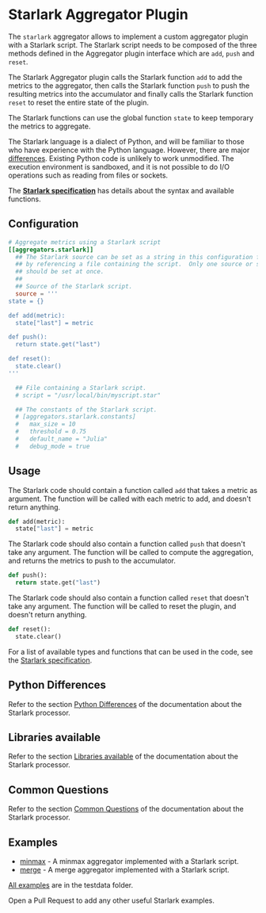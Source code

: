 # Starlark Aggregator Plugin

The `starlark` aggregator allows to implement a custom aggregator plugin with a
Starlark script. The Starlark script needs to be composed of the three methods
defined in the Aggregator plugin interface which are `add`, `push` and `reset`.

The Starlark Aggregator plugin calls the Starlark function `add` to add the
metrics to the aggregator, then calls the Starlark function `push` to push the
resulting metrics into the accumulator and finally calls the Starlark function
`reset` to reset the entire state of the plugin.

The Starlark functions can use the global function `state` to keep temporary the
metrics to aggregate.

The Starlark language is a dialect of Python, and will be familiar to those who
have experience with the Python language. However, there are major
[differences](#python-differences).  Existing
Python code is unlikely to work unmodified.  The execution environment is
sandboxed, and it is not possible to do I/O operations such as reading from
files or sockets.

The **[Starlark specification][]** has details about the syntax and available
functions.

## Configuration

```toml @sample.conf
# Aggregate metrics using a Starlark script
[[aggregators.starlark]]
  ## The Starlark source can be set as a string in this configuration file, or
  ## by referencing a file containing the script.  Only one source or script
  ## should be set at once.
  ##
  ## Source of the Starlark script.
  source = '''
state = {}

def add(metric):
  state["last"] = metric

def push():
  return state.get("last")

def reset():
  state.clear()
'''

  ## File containing a Starlark script.
  # script = "/usr/local/bin/myscript.star"

  ## The constants of the Starlark script.
  # [aggregators.starlark.constants]
  #   max_size = 10
  #   threshold = 0.75
  #   default_name = "Julia"
  #   debug_mode = true
```

## Usage

The Starlark code should contain a function called `add` that takes a metric as
argument.  The function will be called with each metric to add, and doesn't
return anything.

```python
def add(metric):
  state["last"] = metric
```

The Starlark code should also contain a function called `push` that doesn't take
any argument.  The function will be called to compute the aggregation, and
returns the metrics to push to the accumulator.

```python
def push():
  return state.get("last")
```

The Starlark code should also contain a function called `reset` that doesn't
take any argument.  The function will be called to reset the plugin, and doesn't
return anything.

```python
def reset():
  state.clear()
```

For a list of available types and functions that can be used in the code, see
the [Starlark specification][].

## Python Differences

Refer to the section [Python
Differences](../../processors/starlark/README.md#python-differences) of the
documentation about the Starlark processor.

## Libraries available

Refer to the section [Libraries
available](../../processors/starlark/README.md#libraries-available) of the
documentation about the Starlark processor.

## Common Questions

Refer to the section [Common
Questions](../../processors/starlark/README.md#common-questions) of the
documentation about the Starlark processor.

## Examples

- [minmax](testdata/min_max.star) - A minmax aggregator implemented with a Starlark script.
- [merge](testdata/merge.star) - A merge aggregator implemented with a Starlark script.

[All examples](testdata) are in the testdata folder.

Open a Pull Request to add any other useful Starlark examples.

[Starlark specification]: https://github.com/google/starlark-go/blob/d1966c6b9fcd/doc/spec.md
[dict]: https://github.com/google/starlark-go/blob/d1966c6b9fcd/doc/spec.md#dictionaries
